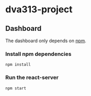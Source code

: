 # dva313-project

## Dashboard
The dashboard only depends on [npm](https://www.npmjs.com/get-npm).
### Install npm dependencies
```
npm install
```
### Run the react-server
```
npm start
```
